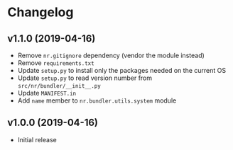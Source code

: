 # Changelog

## v1.1.0 (2019-04-16)

* Remove `nr.gitignore` dependency (vendor the module instead)
* Remove `requirements.txt`
* Update `setup.py` to install only the packages needed on the current OS
* Update `setup.py` to read version number from `src/nr/bundler/__init__.py`
* Update `MANIFEST.in`
* Add `name` member to `nr.bundler.utils.system` module

## v1.0.0 (2019-04-16)

* Initial release
